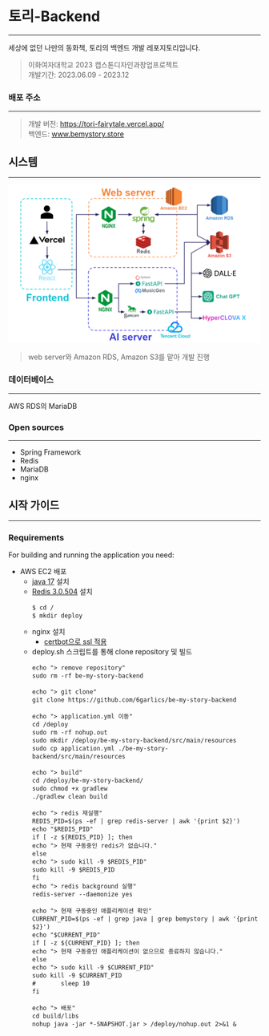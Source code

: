 # 토리-Backend
***
세상에 없던 나만의 동화책, 토리의 백엔드 개발 레포지토리입니다.</br>
> 이화여자대학교 2023 캡스톤디자인과창업프로젝트</br> 
> 개발기간: 2023.06.09 - 2023.12
### 배포 주소
***
> 개발 버전: https://tori-fairytale.vercel.app/ </br>
> 백엔드: www.bemystory.store

## 시스템
***
![img.png](img.png)
> web server와 Amazon RDS, Amazon S3를 맡아 개발 진행
### 데이터베이스
***
AWS RDS의 MariaDB
</br>
### Open sources
***
- Spring Framework
- Redis
- MariaDB
- nginx

## 시작 가이드
***
### Requirements
For building and running the application you need:
- AWS EC2 배포
  - [java 17](https://www.oracle.com/java/technologies/downloads/#java17) 설치
  - [Redis 3.0.504](https://github.com/microsoftarchive/redis/releases) 설치
    ```
    $ cd /
    $ mkdir deploy
    ```
  - nginx 설치
    - [certbot으로 ssl 적용](https://z1-colab.tistory.com/entry/Nginx-Amazon-Linux-Certbot%EC%9D%84-%EC%9D%B4%EC%9A%A9%ED%95%9C-https-%EC%9D%B8%EC%A6%9D%EB%B0%9B%EA%B8%B0)
  - deploy.sh 스크립트를 통해 clone repository 및 빌드
    ```
    echo "> remove repository"
    sudo rm -rf be-my-story-backend

    echo "> git clone"
    git clone https://github.com/6garlics/be-my-story-backend

    echo "> application.yml 이동"
    cd /deploy
    sudo rm -rf nohup.out
    sudo mkdir /deploy/be-my-story-backend/src/main/resources
    sudo cp application.yml ./be-my-story-backend/src/main/resources

    echo "> build"
    cd /deploy/be-my-story-backend/
    sudo chmod +x gradlew
    ./gradlew clean build

    echo "> redis 재실행"
    REDIS_PID=$(ps -ef | grep redis-server | awk '{print $2}')
    echo "$REDIS_PID"
    if [ -z ${REDIS_PID} ]; then
    echo "> 현재 구동중인 redis가 없습니다."
    else
    echo "> sudo kill -9 $REDIS_PID"
    sudo kill -9 $REDIS_PID
    fi
    echo "> redis background 실행"
    redis-server --daemonize yes

    echo "> 현재 구동중인 애플리케이션 확인"
    CURRENT_PID=$(ps -ef | grep java | grep bemystory | awk '{print $2}')
    echo "$CURRENT_PID"
    if [ -z ${CURRENT_PID} ]; then
    echo "> 현재 구동중인 애플리케이션이 없으므로 종료하지 않습니다."
    else
    echo "> sudo kill -9 $CURRENT_PID"
    sudo kill -9 $CURRENT_PID
    #       sleep 10
    fi

    echo "> 배포"
    cd build/libs
    nohup java -jar *-SNAPSHOT.jar > /deploy/nohup.out 2>&1 &
    ```

